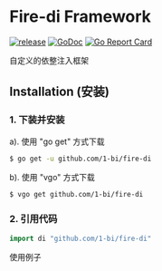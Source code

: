 # Fire-di Framework

[![release](https://img.shields.io/badge/release%20-v0.1.7-red.svg)](https://github.com/1-bi/fire-di/releases)
[![GoDoc](https://godoc.org/github.com/1-bi/fire-di?status.svg)](https://godoc.org/github.com/1-bi/fire-di)
[![Go Report Card](https://goreportcard.com/badge/github.com/1-bi/fire-di)](https://goreportcard.com/report/github.com/1-bi/fire-di)

自定义的依整注入框架


## Installation (安装)


### 1. 下装并安装

a). 使用 "go get" 方式下载
```sh
$ go get -u github.com/1-bi/fire-di
```

b). 使用 "vgo" 方式下载
```sh
$ vgo get github.com/1-bi/fire-di
```

### 2. 引用代码

```go
import di "github.com/1-bi/fire-di"
```


使用例子



